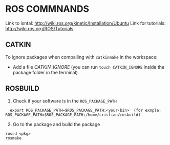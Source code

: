 ROS COMMNANDS
==========
Link to isntal: http://wiki.ros.org/kinetic/Installation/Ubuntu
Link for tutorials: http://wiki.ros.org/ROS/Tutorials


CATKIN
-------------

To ignore packages when compailing with ```catkinmake``` in the workspace:
* Add a file *CATKIN_IGNORE* (you can run ```touch CATKIN_IGNORE``` inside the package folder in the terminal) 

ROSBUILD
-------------

1) Check if your software is in the ```ROS_PACKAGE_PATH```

```
  export ROS_PACKAGE_PATH=$ROS_PACKAGE_PATH:<your-bin>  (for exmple: ROS_PACKAGE_PATH=$ROS_PACKAGE_PATH:/home/cristian/rosbuild)
```

2) Go to the package and build the package
```
roscd <pkg>
rosmake
```
